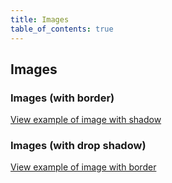 ```yaml
---
title: Images
table_of_contents: true
---
```


## Images

### Images (with border)

<a href="https://vanilla-framework.github.io/vanilla-framework/examples/patterns/image/shadowed/"
    class="js-example">
    View example of image with shadow
</a>

### Images (with drop shadow)

<a href="https://vanilla-framework.github.io/vanilla-framework/examples/patterns/image/bordered/"
    class="js-example">
    View example of image with border
</a>
